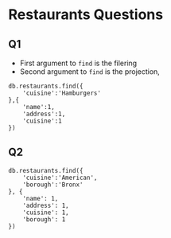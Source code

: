 # Restaurants Questions
## Q1

* First argument to `find` is the filering
* Second argument to `find` is the projection,

```
db.restaurants.find({
    'cuisine':'Hamburgers'
},{
    'name':1,
    'address':1,
    'cuisine':1
})
```
## Q2
```
db.restaurants.find({
    'cuisine':'American',
    'borough':'Bronx'
}, {
    'name': 1,
    'address': 1,
    'cuisine': 1,
    'borough': 1
})
```